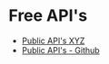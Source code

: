 # Free API's

- [Public API's XYZ](https://public-apis.xyz/)
- [Public API's - Github](https://github.com/public-apis/public-apis)
